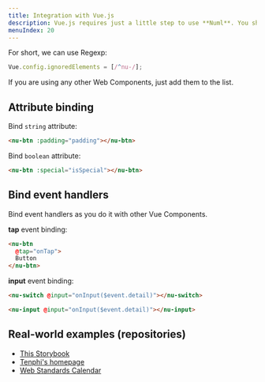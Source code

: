 ```yaml
---
title: Integration with Vue.js
description: Vue.js requires just a little step to use **Numl**. You should add all custom elements to the **Ignore List**.
menuIndex: 20
---
```


For short, we can use Regexp:

```javascript
Vue.config.ignoredElements = [/^nu-/];
```

If you are using any other Web Components, just add them to the list.

## Attribute binding

Bind `string` attribute:

```html
<nu-btn :padding="padding"></nu-btn>
```

Bind `boolean` attribute:

```html
<nu-btn :special="isSpecial"></nu-btn>
```

## Bind event handlers

Bind event handlers as you do it with other Vue Components.

**tap** event binding:

```html
<nu-btn
  @tap="onTap">
  Button
</nu-btn>
```

**input** event binding:

```html
<nu-switch @input="onInput($event.detail)"></nu-switch>

<nu-input @input="onInput($event.detail)"></nu-input>
```

## Real-world examples (repositories)

* [This Storybook](!https://github.com/tenphi/numl-storybook)
* [Tenphi's homepage](!https://github.com/tenphi/tenphi.me)
* [Web Standards Calendar](!https://github.com/katrinLuna/frontend-events-numl)

